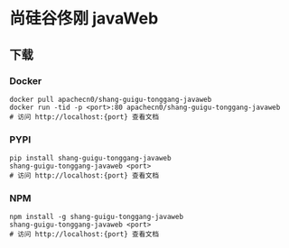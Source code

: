 # 尚硅谷佟刚 javaWeb

## 下载

### Docker

```
docker pull apachecn0/shang-guigu-tonggang-javaweb
docker run -tid -p <port>:80 apachecn0/shang-guigu-tonggang-javaweb
# 访问 http://localhost:{port} 查看文档
```

### PYPI

```
pip install shang-guigu-tonggang-javaweb
shang-guigu-tonggang-javaweb <port>
# 访问 http://localhost:{port} 查看文档
```

### NPM

```
npm install -g shang-guigu-tonggang-javaweb
shang-guigu-tonggang-javaweb <port>
# 访问 http://localhost:{port} 查看文档
```